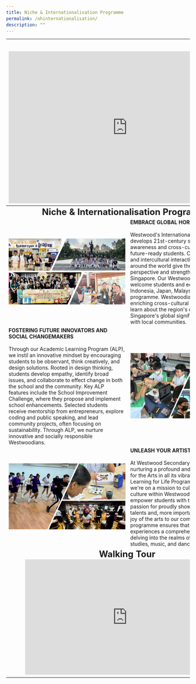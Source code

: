 ```yaml
---
title: Niche & Internationalisation Programme
permalink: /ohinternationalisation/
description: ""
---
```

<table>
<thead>
  <tr>
		<th colspan="2"><center><font size="5"></font><br><iframe allowfullscreen="" allow="accelerometer; autoplay; clipboard-write; encrypted-media; gyroscope; picture-in-picture; web-share" frameborder="0" title="YouTube video player" src="https://www.youtube.com/embed/lj2fQJlQVWQ?si=aGBfiKY8yNlqrhvA" height="415" width="650"></iframe></center></th>
  </tr>
</thead>
<tbody>
  <tr>
		<td colspan="2"><center><font size="5"><b>Niche &amp; Internationalisation Programme</b></font></center></td>
  </tr>
  <tr>
    <td><img src="/images/ohint2023.jpg"></td>
    <td><b>EMBRACE GLOBAL HORIZONS</b><br><br>Westwood's Internationalisation Programme develops 21st-century skills like global awareness and cross-cultural competence in future-ready students. Collaborative learning and intercultural interactions with peers from around the world give them a global perspective and strengthen their connection to Singapore. Our Westwood Ambassadors welcome students and educators from Indonesia, Japan, Malaysia, and Thailand to this programme. Westwoodians also travel and have enriching cross-cultural experiences. They learn about the region's diverse cultures and Singapore's global significance by engaging with local communities.</td>
  </tr>
  <tr>
		<td><b>FOSTERING FUTURE INNOVATORS AND SOCIAL CHANGEMAKERS</b><br><br>Through our Academic Learning Program (ALP), we instil an innovative mindset by encouraging students to be observant, think creatively, and design solutions. Rooted in design thinking, students develop empathy, identify broad issues, and collaborate to effect change in both the school and the community. Key ALP features include the School Improvement Challenge, where they propose and implement school enhancements. Selected students receive mentorship from entrepreneurs, explore coding and public speaking, and lead community projects, often focusing on sustainability. Through ALP, we nurture innovative and socially responsible Westwoodians.</td>
    <td><img src="/images/ohalp2023.jpg"></td>
  </tr>
	 <tr>
    <td><img src="/images/ohllp2023.jpg"></td>
		 <td><b>UNLEASH YOUR ARTISTIC PASSION</b><br><br>At Westwood Secondary, we're dedicated to nurturing a profound and lifelong appreciation for the Arts in all its vibrant forms. Through our Learning for Life Programme: Arts for Life!, we're on a mission to cultivate a thriving arts culture within Westwood. Our goal is to empower students with the confidence and passion for proudly showcasing their artistic talents and, more importantly, for bringing the joy of the arts to our community. Our programme ensures that every student experiences a comprehensive arts education, delving into the realms of digital media, theatre studies, music, and dance. </td>
  </tr>
  <tr>
		<td colspan="2"><center><b>    <font size="5">Walking Tour</font></b><br>
		<iframe allowfullscreen="" allow="accelerometer; autoplay; clipboard-write; encrypted-media; gyroscope; picture-in-picture; web-share" frameborder="0" title="YouTube video player" src="https://www.youtube.com/embed/g6ssIbawoSw?si=mWYkrvNbEMnWsfp0" height="315" width="560"></iframe></center></td>
  </tr></tbody>
</table>